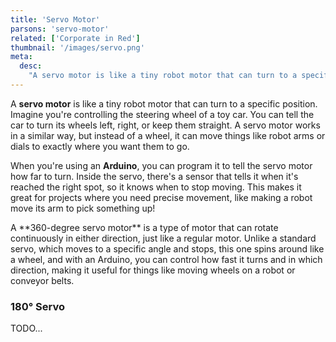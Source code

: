 ```yaml
---
title: 'Servo Motor'
parsons: 'servo-motor'
related: ['Corporate in Red']
thumbnail: '/images/servo.png'
meta:
  desc:
    "A servo motor is like a tiny robot motor that can turn to a specific position. Here's how you can program it in Arduino!"
---
```


A **servo motor** is like a tiny robot motor that can turn to a specific position. Imagine you're controlling the steering wheel of a toy car. You can tell the car to turn its wheels left, right, or keep them straight. A servo motor works in a similar way, but instead of a wheel, it can move things like robot arms or dials to exactly where you want them to go.

When you're using an **Arduino**, you can program it to tell the servo motor how far to turn. Inside the servo, there's a sensor that tells it when it's reached the right spot, so it knows when to stop moving. This makes it great for projects where you need precise movement, like making a robot move its arm to pick something up!

<collapsible title="360° Servo">
A **360-degree servo motor** is a type of motor that can rotate continuously in either direction, just like a regular motor. Unlike a standard servo, which moves to a specific angle and stops, this one spins around like a wheel, and with an Arduino, you can control how fast it turns and in which direction, making it useful for things like moving wheels on a robot or conveyor belts.
</collapsible>

### 180° Servo

TODO...